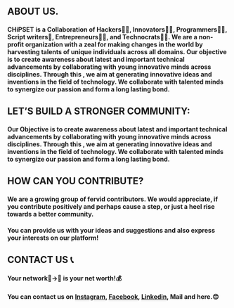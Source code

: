 ## ABOUT US.

#### CHiPSET is a Collaboration of Hackers🐱‍💻, Innovators👨‍⚖️, Programmers👨‍💻, Script writers📝, Entrepreneurs👨‍🎓, and Technocrats👨‍💼. We are a non-profit organization with a zeal for making changes in the world by harvesting talents of unique individuals across all domains. Our objective is to create awareness about latest and important technical advancements by collaborating with young innovative minds across disciplines. Through this , we aim at generating innovative ideas and inventions in the field of technology.  We collaborate with talented minds to synergize our passion and form a long lasting bond.

## LET’S BUILD A STRONGER COMMUNITY: 

#### Our Objective is to create awareness about latest and important technical advancements by collaborating with young innovative minds across disciplines. Through this , we aim at generating innovative ideas and inventions in the field of technology.  We collaborate with talented minds to synergize our passion and form a long lasting bond.

## HOW CAN YOU CONTRIBUTE? 

#### We are a growing group of fervid contributors. We would appreciate, if you contribute positively and perhaps cause a step, or just a heel rise towards a better community.
#### You can provide us with your ideas and suggestions and also express your interests on our platform! 

## CONTACT US 📞

#### Your network👦->🏦 is your net worth!💰
#### You can contact us on [Instagram](https://www.instagram.com/chipsetsrmrmp/), [Facebook](https://www.facebook.com/thechipset), [Linkedin](https://www.linkedin.com/company/chipsetsrmramapuram/), Mail and here.😊
